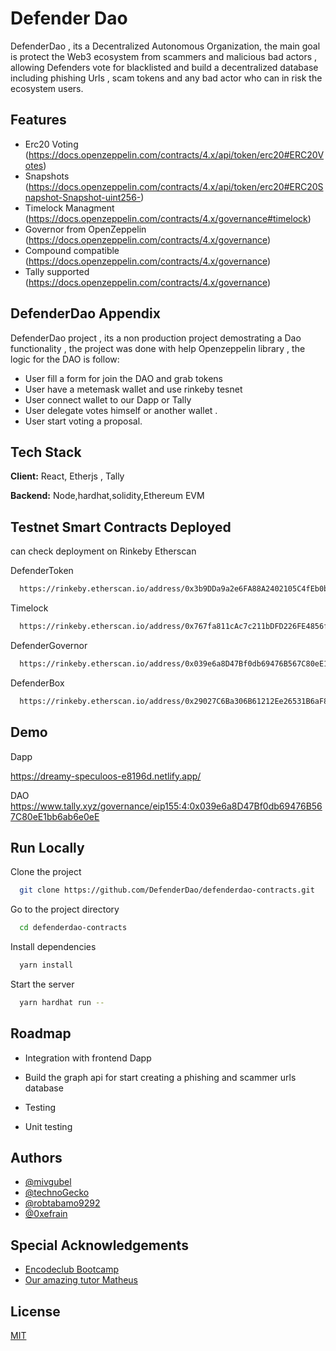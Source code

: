 
# Defender Dao

DefenderDao , its a Decentralized Autonomous Organization, the main goal is protect the Web3 ecosystem from scammers and malicious bad actors , allowing Defenders vote for blacklisted and build a decentralized database including phishing Urls , scam tokens and  any  bad actor who can in risk the ecosystem users.  


## Features

- Erc20 Voting  (https://docs.openzeppelin.com/contracts/4.x/api/token/erc20#ERC20Votes)
- Snapshots (https://docs.openzeppelin.com/contracts/4.x/api/token/erc20#ERC20Snapshot-Snapshot-uint256-)
- Timelock Managment (https://docs.openzeppelin.com/contracts/4.x/governance#timelock)
- Governor from OpenZeppelin (https://docs.openzeppelin.com/contracts/4.x/governance)
- Compound compatible (https://docs.openzeppelin.com/contracts/4.x/governance)
- Tally supported (https://docs.openzeppelin.com/contracts/4.x/governance)


## DefenderDao Appendix

DefenderDao project , its a non production project demostrating a Dao functionality , the project was done with help Openzeppelin library , the logic for the DAO is follow:

- User fill a form  for join the DAO and grab tokens
- User have a metemask wallet and use rinkeby tesnet
- User connect wallet to our Dapp or Tally 
- User delegate votes himself or another wallet .
- User start voting a proposal.

 


## Tech Stack

**Client:** React, Etherjs , Tally

**Backend:** Node,hardhat,solidity,Ethereum EVM


## Testnet Smart Contracts Deployed

can check deployment on Rinkeby Etherscan

DefenderToken

```bash
  https://rinkeby.etherscan.io/address/0x3b9DDa9a2e6FA88A2402105C4fEb0b044F71Ff5c
```

Timelock
```bash
  https://rinkeby.etherscan.io/address/0x767fa811cAc7c211bDFD226FE4856f9256bF276f
```

DefenderGovernor
```bash
  https://rinkeby.etherscan.io/address/0x039e6a8D47Bf0db69476B567C80eE1bb6ab6e0eE
```
DefenderBox
```bash
  https://rinkeby.etherscan.io/address/0x29027C6Ba306B61212Ee26531B6aF804d26DD961
```




## Demo


Dapp 

https://dreamy-speculoos-e8196d.netlify.app/

DAO  https://www.tally.xyz/governance/eip155:4:0x039e6a8D47Bf0db69476B567C80eE1bb6ab6e0eE


## Run Locally

Clone the project

```bash
  git clone https://github.com/DefenderDao/defenderdao-contracts.git
```

Go to the project directory

```bash
  cd defenderdao-contracts
```

Install dependencies

```bash
  yarn install
```

Start the server

```bash
  yarn hardhat run --
```


## Roadmap

- Integration with frontend Dapp

- Build the graph api for  start creating a phishing and scammer urls database

- Testing 

- Unit testing 


## Authors

- [@mivgubel](https://github.com/mivgubel)
- [@technoGecko](https://github.com/TechnoGecko)
- [@robtabamo9292](https://github.com/robtabamo9292)
- [@0xefrain](https://github.com/0xefrain)



##  Special Acknowledgements

 - [Encodeclub Bootcamp](https://www.encode.club/encode-bootcamps)
 - [Our amazing tutor Matheus ](https://github.com/MatheusDaros)
 


## License

[MIT](https://choosealicense.com/licenses/mit/)

